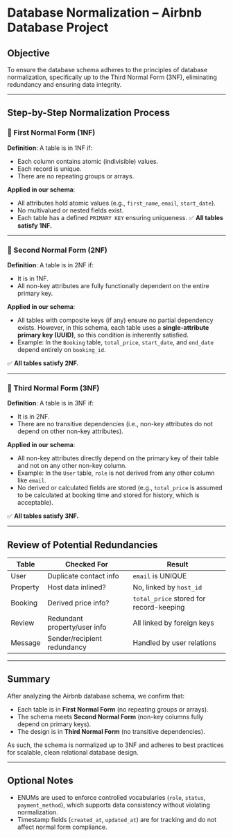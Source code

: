 # Database Normalization – Airbnb Database Project

## Objective

To ensure the database schema adheres to the principles of database normalization, specifically up to the Third Normal Form (3NF), eliminating redundancy and ensuring data integrity.

---

## Step-by-Step Normalization Process

### 🔹 First Normal Form (1NF)
**Definition**: A table is in 1NF if:
- Each column contains atomic (indivisible) values.
- Each record is unique.
- There are no repeating groups or arrays.

**Applied in our schema**:
- All attributes hold atomic values (e.g., `first_name`, `email`, `start_date`).
- No multivalued or nested fields exist.
- Each table has a defined `PRIMARY KEY` ensuring uniqueness.
✅ **All tables satisfy 1NF.**

---

### 🔹 Second Normal Form (2NF)
**Definition**: A table is in 2NF if:
- It is in 1NF.
- All non-key attributes are fully functionally dependent on the entire primary key.

**Applied in our schema**:
- All tables with composite keys (if any) ensure no partial dependency exists. However, in this schema, each table uses a **single-attribute primary key (UUID)**, so this condition is inherently satisfied.
- Example: In the `Booking` table, `total_price`, `start_date`, and `end_date` depend entirely on `booking_id`.

✅ **All tables satisfy 2NF.**

---

### 🔹 Third Normal Form (3NF)
**Definition**: A table is in 3NF if:
- It is in 2NF.
- There are no transitive dependencies (i.e., non-key attributes do not depend on other non-key attributes).

**Applied in our schema**:
- All non-key attributes directly depend on the primary key of their table and not on any other non-key column.
- Example: In the `User` table, `role` is not derived from any other column like `email`.
- No derived or calculated fields are stored (e.g., `total_price` is assumed to be calculated at booking time and stored for history, which is acceptable).

✅ **All tables satisfy 3NF.**

---

## Review of Potential Redundancies

| Table     | Checked For                 | Result                     |
|-----------|-----------------------------|----------------------------|
| User      | Duplicate contact info      | `email` is UNIQUE          |
| Property  | Host data inlined?          | No, linked by `host_id`    |
| Booking   | Derived price info?         | `total_price` stored for record-keeping |
| Review    | Redundant property/user info| All linked by foreign keys |
| Message   | Sender/recipient redundancy | Handled by user relations  |

---

## Summary

After analyzing the Airbnb database schema, we confirm that:

- Each table is in **First Normal Form** (no repeating groups or arrays).
- The schema meets **Second Normal Form** (non-key columns fully depend on primary keys).
- The design is in **Third Normal Form** (no transitive dependencies).

As such, the schema is normalized up to 3NF and adheres to best practices for scalable, clean relational database design.

---

## Optional Notes

- ENUMs are used to enforce controlled vocabularies (`role`, `status`, `payment_method`), which supports data consistency without violating normalization.
- Timestamp fields (`created_at`, `updated_at`) are for tracking and do not affect normal form compliance.

